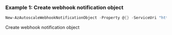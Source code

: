 ### Example 1: Create webhook notification object
```powershell
New-AzAutoscaleWebhookNotificationObject -Property @{} -ServiceUri "http://myservice.com"
```

Create webhook notification object

